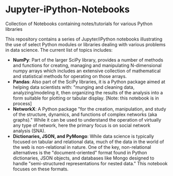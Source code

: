 # Jupyter-iPython-Notebooks
Collection of Notebooks containing notes/tutorials for various Python libraries

This repository contains a series of Jupyter/iPython notebooks illustrating the use of select Python modules or libraries dealing with various problems in data science.  The current list of topics includes:

<ul>
<li><b>NumPy</b>: Part of the larger SciPy library, provides a number of methods and functions for creating, managing and manipulating N-dimensional numpy arrays which includes an extensive collection of mathematical and statistical methods for operating on those arrays.</li>
<li><b>Pandas</b>: Also part of the SciPy libraries, it is a Python package aimed at helping data scientists with: "munging and cleaning data, analyzing/modeling it, then organizing the results of the analysis into a form suitable for plotting or tabular display. [Note: this notebook is in process]</li>
<li><b>NetworkX</b>: A Python package "for the creation, manipulation, and study of the structure, dynamics, and functions of complex networks (aka graphs)." While it can be used to understand the operation of virtually any type of network, here the primary focus is on social network analysis (SNA).</li>
<li><b>Dictionaries, JSON, and PyMongo</b>: While data science is typically focused on tabular and relational data, much of the data in the world of the web is non-relational in nature. One of the key, non-relational alternatives is the "document-oriented" format found in Python dictionaries, JSON objects, and databases like Mongo designed to handle "semi-structured representations for nested data." This notebook focuses on these formats.</li>
</ul>
